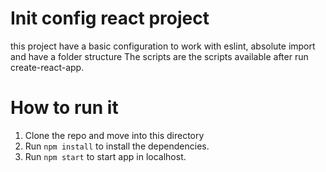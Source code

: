 # Init config react project

this project have a basic configuration to work with eslint, absolute import and have a folder structure
The scripts are the scripts available after run create-react-app.

# How to run it

1. Clone the repo and move into this directory
1. Run `npm install` to install the dependencies.
2. Run `npm start` to start app in localhost.

